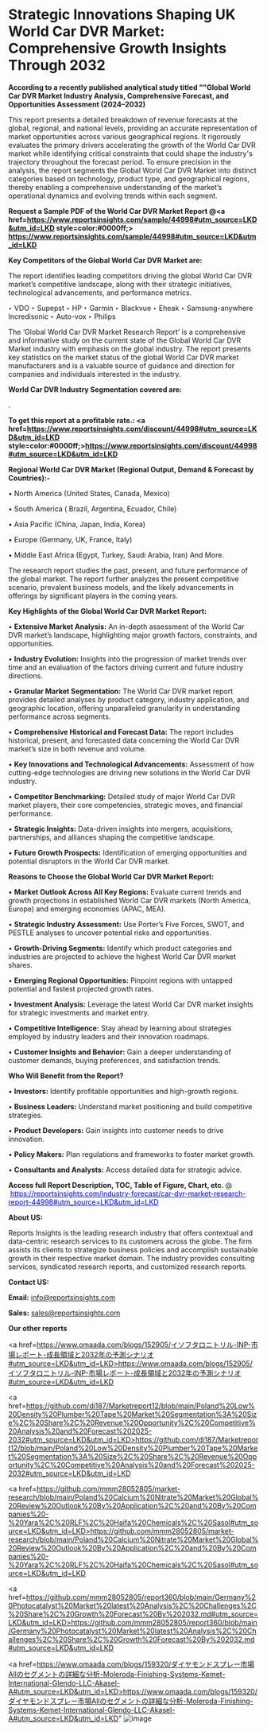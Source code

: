 # Strategic Innovations Shaping UK World Car DVR Market: Comprehensive Growth Insights Through 2032

<strong>According to a recently published analytical study titled ""Global World Car DVR Market Industry Analysis, Comprehensive Forecast, and Opportunities Assessment (2024–2032)</strong>

This report presents a detailed breakdown of revenue forecasts at the global, regional, and national levels, providing an accurate representation of market opportunities across various geographical regions. It rigorously evaluates the primary drivers accelerating the growth of the World Car DVR market while identifying critical constraints that could shape the industry's trajectory throughout the forecast period. To ensure precision in the analysis, the report segments the Global World Car DVR Market into distinct categories based on technology, product type, and geographical regions, thereby enabling a comprehensive understanding of the market’s operational dynamics and evolving trends within each segment.

<strong>Request a Sample PDF of the World Car DVR Market Report </strong><strong>@<a href=https://www.reportsinsights.com/sample/44998#utm_source=LKD&utm_id=LKD style=color:#0000ff;> https://www.reportsinsights.com/sample/44998#utm_source=LKD&utm_id=LKD</a></strong></font>

<strong>Key Competitors of the Global World Car DVR Market are:</strong>

The report identifies leading competitors driving the global World Car DVR market’s competitive landscape, along with their strategic initiatives, technological advancements, and performance metrics.

‣ VDO
‣ Supepst
‣ HP
‣ Garmin
‣ Blackvue
‣ Eheak
‣ Samsung-anywhere Incredisonic
‣ Auto-vox
‣ Philips

The ‘Global World Car DVR Market Research Report’ is a comprehensive and informative study on the current state of the Global World Car DVR Market industry with emphasis on the global industry. The report presents key statistics on the market status of the global World Car DVR market manufacturers and is a valuable source of guidance and direction for companies and individuals interested in the industry.

<strong>World Car DVR Industry Segmentation covered are:</strong>

.

<strong>To get this report at a profitable rate.: <a href=https://www.reportsinsights.com/discount/44998#utm_source=LKD&utm_id=LKD style=color:#0000ff;>https://www.reportsinsights.com/discount/44998#utm_source=LKD&utm_id=LKD</a></strong></font>

<strong>Regional World Car DVR Market (Regional Output, Demand &amp; Forecast by Countries):-</strong>

• North America (United States, Canada, Mexico)

• South America ( Brazil, Argentina, Ecuador, Chile)

• Asia Pacific (China, Japan, India, Korea)

• Europe (Germany, UK, France, Italy)

• Middle East Africa (Egypt, Turkey, Saudi Arabia, Iran) And More.

The research report studies the past, present, and future performance of the global market. The report further analyzes the present competitive scenario, prevalent business models, and the likely advancements in offerings by significant players in the coming years.

<strong>Key Highlights of the Global World Car DVR Market Report:</strong>

• <strong>Extensive Market Analysis:</strong> An in-depth assessment of the World Car DVR market’s landscape, highlighting major growth factors, constraints, and opportunities.

• <strong>Industry Evolution:</strong> Insights into the progression of market trends over time and an evaluation of the factors driving current and future industry directions.

• <strong>Granular Market Segmentation:</strong> The World Car DVR market report provides detailed analyses by product category, industry application, and geographic location, offering unparalleled granularity in understanding performance across segments.

• <strong>Comprehensive Historical and Forecast Data:</strong> The report includes historical, present, and forecasted data concerning the World Car DVR market’s size in both revenue and volume.

• <strong>Key Innovations and Technological Advancements:</strong> Assessment of how cutting-edge technologies are driving new solutions in the World Car DVR industry.

• <strong>Competitor Benchmarking:</strong> Detailed study of major World Car DVR market players, their core competencies, strategic moves, and financial performance.

• <strong>Strategic Insights:</strong> Data-driven insights into mergers, acquisitions, partnerships, and alliances shaping the competitive landscape.

• <strong>Future Growth Prospects:</strong> Identification of emerging opportunities and potential disruptors in the World Car DVR market.

<strong>Reasons to Choose the Global World Car DVR Market Report:</strong>

• <strong>Market Outlook Across All Key Regions:</strong> Evaluate current trends and growth projections in established World Car DVR markets (North America, Europe) and emerging economies (APAC, MEA).

• <strong>Strategic Industry Assessment:</strong> Use Porter’s Five Forces, SWOT, and PESTLE analyses to uncover potential risks and opportunities.

• <strong>Growth-Driving Segments:</strong> Identify which product categories and industries are projected to achieve the highest World Car DVR market shares.

• <strong>Emerging Regional Opportunities:</strong> Pinpoint regions with untapped potential and fastest projected growth rates.

• <strong>Investment Analysis:</strong> Leverage the latest World Car DVR market insights for strategic investments and market entry.

• <strong>Competitive Intelligence:</strong> Stay ahead by learning about strategies employed by industry leaders and their innovation roadmaps.

• <strong>Customer Insights and Behavior:</strong> Gain a deeper understanding of customer demands, buying preferences, and satisfaction trends.

<strong>Who Will Benefit from the Report?</strong>

• <strong>Investors:</strong> Identify profitable opportunities and high-growth regions.

• <strong>Business Leaders:</strong> Understand market positioning and build competitive strategies.

• <strong>Product Developers:</strong> Gain insights into customer needs to drive innovation.

• <strong>Policy Makers:</strong> Plan regulations and frameworks to foster market growth.

• <strong>Consultants and Analysts:</strong> Access detailed data for strategic advice.
</ul>
<strong>Access full Report Description, TOC, Table of Figure, Chart, etc. </strong>@  <a href=https://reportsinsights.com/industry-forecast/car-dvr-market-research-report-44998#utm_source=LKD&utm_id=LKD style=color:#0000ff;>https://reportsinsights.com/industry-forecast/car-dvr-market-research-report-44998#utm_source=LKD&utm_id=LKD</a></font>

<strong><strong>About US</strong>:</strong>

Reports Insights is the leading research industry that offers contextual and data-centric research services to its customers across the globe. The firm assists its clients to strategize business policies and accomplish sustainable growth in their respective market domain. The industry provides consulting services, syndicated research reports, and customized research reports.

<strong>Contact US:</strong>

<p class=""""><b>Email:</b> <a href=mailto:info@reportsinsights.com>info@reportsinsights.com</a></p>
<p class=""""><b>Sales:</b> <a href=mailto:sales@reportsinsights.com>sales@reportsinsights.com</a></p>

<strong>Our other reports</strong>

<a href=https://www.omaada.com/blogs/152905/イソフタロニトリル-INP-市場レポート-成長領域と2032年の予測シナリオ#utm_source=LKD&utm_id=LKD>https://www.omaada.com/blogs/152905/イソフタロニトリル-INP-市場レポート-成長領域と2032年の予測シナリオ#utm_source=LKD&utm_id=LKD</a>

<a href=https://github.com/di187/Marketreport12/blob/main/Poland%20Low%20Density%20Plumber%20Tape%20Market%20Segmentation%3A%20Size%2C%20Share%2C%20Revenue%20Opportunity%2C%20Competitive%20Analysis%20and%20Forecast%202025-2032#utm_source=LKD&utm_id=LKD>https://github.com/di187/Marketreport12/blob/main/Poland%20Low%20Density%20Plumber%20Tape%20Market%20Segmentation%3A%20Size%2C%20Share%2C%20Revenue%20Opportunity%2C%20Competitive%20Analysis%20and%20Forecast%202025-2032#utm_source=LKD&utm_id=LKD</a>

<a href=https://github.com/mmm28052805/market-research/blob/main/Poland%20Calcium%20Nitrate%20Market%20Global%20Review%20Outlook%20By%20Application%2C%20and%20By%20Companies%20-%20Yara%2C%20RLF%2C%20Haifa%20Chemicals%2C%20Sasol#utm_source=LKD&utm_id=LKD>https://github.com/mmm28052805/market-research/blob/main/Poland%20Calcium%20Nitrate%20Market%20Global%20Review%20Outlook%20By%20Application%2C%20and%20By%20Companies%20-%20Yara%2C%20RLF%2C%20Haifa%20Chemicals%2C%20Sasol#utm_source=LKD&utm_id=LKD</a>

<a href=https://github.com/mmm28052805/report360/blob/main/Germany%20Photocatalyst%20Market%20latest%20Analysis%2C%20Challenges%2C%20Share%2C%20Growth%20Forecast%20By%202032.md#utm_source=LKD&utm_id=LKD>https://github.com/mmm28052805/report360/blob/main/Germany%20Photocatalyst%20Market%20latest%20Analysis%2C%20Challenges%2C%20Share%2C%20Growth%20Forecast%20By%202032.md#utm_source=LKD&utm_id=LKD</a>

<a href=https://www.omaada.com/blogs/159320/ダイヤモンドスプレー市場Allのセグメントの詳細な分析-Moleroda-Finishing-Systems-Kemet-International-Glendo-LLC-Akasel-A#utm_source=LKD&utm_id=LKD>https://www.omaada.com/blogs/159320/ダイヤモンドスプレー市場Allのセグメントの詳細な分析-Moleroda-Finishing-Systems-Kemet-International-Glendo-LLC-Akasel-A#utm_source=LKD&utm_id=LKD</a>"
![image](https://github.com/user-attachments/assets/ad81074b-73fc-4002-9946-5b349d3c0024)
